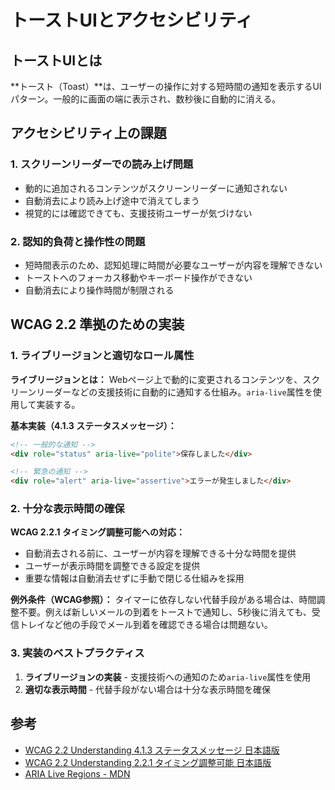 # トーストUIとアクセシビリティ

## トーストUIとは

**トースト（Toast）**は、ユーザーの操作に対する短時間の通知を表示するUIパターン。一般的に画面の端に表示され、数秒後に自動的に消える。

## アクセシビリティ上の課題

### 1. スクリーンリーダーでの読み上げ問題

- 動的に追加されるコンテンツがスクリーンリーダーに通知されない
- 自動消去により読み上げ途中で消えてしまう
- 視覚的には確認できても、支援技術ユーザーが気づけない

### 2. 認知的負荷と操作性の問題

- 短時間表示のため、認知処理に時間が必要なユーザーが内容を理解できない
- トーストへのフォーカス移動やキーボード操作ができない
- 自動消去により操作時間が制限される

## WCAG 2.2 準拠のための実装

### 1. ライブリージョンと適切なロール属性

**ライブリージョンとは：**
Webページ上で動的に変更されるコンテンツを、スクリーンリーダーなどの支援技術に自動的に通知する仕組み。`aria-live`属性を使用して実装する。

**基本実装（4.1.3 ステータスメッセージ）：**
```html
<!-- 一般的な通知 -->
<div role="status" aria-live="polite">保存しました</div>

<!-- 緊急の通知 -->
<div role="alert" aria-live="assertive">エラーが発生しました</div>
```

### 2. 十分な表示時間の確保

**WCAG 2.2.1 タイミング調整可能への対応：**
- 自動消去される前に、ユーザーが内容を理解できる十分な時間を提供
- ユーザーが表示時間を調整できる設定を提供
- 重要な情報は自動消去せずに手動で閉じる仕組みを採用

**例外条件（WCAG参照）：**
タイマーに依存しない代替手段がある場合は、時間調整不要。例えば新しいメールの到着をトーストで通知し、5秒後に消えても、受信トレイなど他の手段でメール到着を確認できる場合は問題ない。

### 3. 実装のベストプラクティス

1. **ライブリージョンの実装** - 支援技術への通知のため`aria-live`属性を使用
2. **適切な表示時間** - 代替手段がない場合は十分な表示時間を確保

## 参考

- [WCAG 2.2 Understanding 4.1.3 ステータスメッセージ 日本語版](https://waic.jp/translations/WCAG22/Understanding/status-messages)
- [WCAG 2.2 Understanding 2.2.1 タイミング調整可能 日本語版](https://waic.jp/translations/WCAG22/Understanding/timing-adjustable)
- [ARIA Live Regions - MDN](https://developer.mozilla.org/en-US/docs/Web/Accessibility/ARIA/ARIA_Live_Regions)

